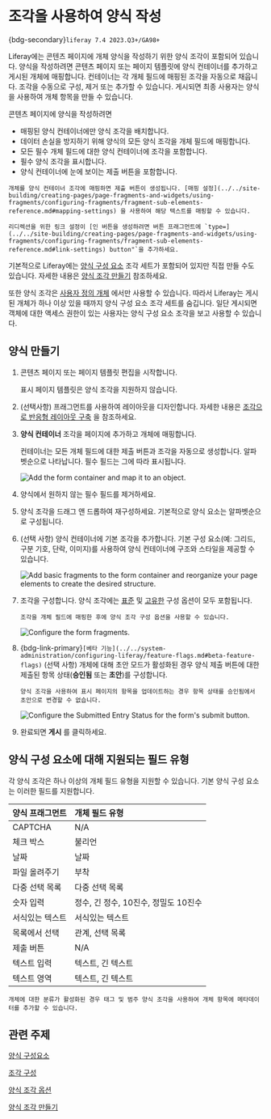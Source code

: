 # 조각을 사용하여 양식 작성

{bdg-secondary}`liferay 7.4 2023.Q3+/GA98+`

Liferay에는 콘텐츠 페이지에 개체 양식을 작성하기 위한 양식 조각이 포함되어 있습니다. 양식을 작성하려면 콘텐츠 페이지 또는 페이지 템플릿에 양식 컨테이너를 추가하고 게시된 개체에 매핑합니다. 컨테이너는 각 개체 필드에 매핑된 조각을 자동으로 채웁니다. 조각을 수동으로 구성, 제거 또는 추가할 수 있습니다. 게시되면 최종 사용자는 양식을 사용하여 개체 항목을 만들 수 있습니다.

콘텐츠 페이지에 양식을 작성하려면

* 매핑된 양식 컨테이너에만 양식 조각을 배치합니다.
* 데이터 손실을 방지하기 위해 양식의 모든 양식 조각을 개체 필드에 매핑합니다.
* 모든 필수 개체 필드에 대한 양식 컨테이너에 조각을 포함합니다.
* 필수 양식 조각을 표시합니다.
* 양식 컨테이너에 눈에 보이는 제출 버튼을 포함합니다.

```{note}
개체를 양식 컨테이너 조각에 매핑하면 제출 버튼이 생성됩니다. [매핑 설정](../../site-building/creating-pages/page-fragments-and-widgets/using-fragments/configuring-fragments/fragment-sub-elements-reference.md#mapping-settings) 을 사용하여 해당 텍스트를 매핑할 수 있습니다.

리디렉션을 위한 링크 설정이 [인 버튼을 생성하려면 버튼 프래그먼트에 `type=](../../site-building/creating-pages/page-fragments-and-widgets/using-fragments/configuring-fragments/fragment-sub-elements-reference.md#link-settings) button"`을 추가하세요.
```

기본적으로 Liferay에는 [양식 구성 요소](../../site-building/creating-pages/page-fragments-and-widgets/using-fragments/default-fragments-reference.md#form-components) 조각 세트가 포함되어 있지만 직접 만들 수도 있습니다. 자세한 내용은 [양식 조각 만들기](../../site-building/developer-guide/developing-page-fragments/creating-form-fragments.md) 참조하세요.

또한 양식 조각은 [사용자 정의 개체](../objects/creating-and-managing-objects/creating-objects.md) 에서만 사용할 수 있습니다. 따라서 Liferay는 게시된 개체가 하나 이상 있을 때까지 양식 구성 요소 조각 세트를 숨깁니다. 일단 게시되면 객체에 대한 액세스 권한이 있는 사용자는 양식 구성 요소 조각을 보고 사용할 수 있습니다.

## 양식 만들기

1. 콘텐츠 페이지 또는 페이지 템플릿 편집을 시작합니다.

   표시 페이지 템플릿은 양식 조각을 지원하지 않습니다.

1. (선택사항) 프래그먼트를 사용하여 레이아웃을 디자인합니다. 자세한 내용은 [조각으로 반응형 레이아웃 구축](../../site-building/optimizing-sites/building-a-responsive-site/building-responsive-layouts-with-the-grid-fragment.md) 을 참조하세요.

1. **양식 컨테이너** 조각을 페이지에 추가하고 개체에 매핑합니다.

   컨테이너는 모든 개체 필드에 대한 제출 버튼과 조각을 자동으로 생성합니다. 알파벳순으로 나타납니다. 필수 필드는 그에 따라 표시됩니다.

   ![Add the form container and map it to an object.](./using-fragments-to-build-forms/images/01.png)

1. 양식에서 원하지 않는 필수 필드를 제거하세요.

1. 양식 조각을 드래그 앤 드롭하여 재구성하세요. 기본적으로 양식 요소는 알파벳순으로 구성됩니다.

1. (선택 사항) 양식 컨테이너에 기본 조각을 추가합니다. 기본 구성 요소(예: 그리드, 구분 기호, 단락, 이미지)를 사용하여 양식 컨테이너에 구조와 스타일을 제공할 수 있습니다.

   ![Add basic fragments to the form container and reorganize your page elements to create the desired structure.](./using-fragments-to-build-forms/images/02.png)

1. 조각을 구성합니다. 양식 조각에는 [표준](../../site-building/creating-pages/page-fragments-and-widgets/using-fragments/configuring-fragments.md) 및 [고유한](../../site-building/creating-pages/page-fragments-and-widgets/using-fragments/configuring-fragments/general-settings-reference.md#form-fragment-options) 구성 옵션이 모두 포함됩니다.

   ```{note}
   조각을 개체 필드에 매핑한 후에 양식 조각 구성 옵션을 사용할 수 있습니다.
   ```

   ![Configure the form fragments.](./using-fragments-to-build-forms/images/03.png)

1. {bdg-link-primary}` [베타 기능](../../system-administration/configuring-liferay/feature-flags.md#beta-feature-flags) ` (선택 사항) 개체에 대해 초안 모드가 활성화된 경우 양식 제출 버튼에 대한 제출된 항목 상태(**승인됨** 또는 **초안**)를 구성합니다.

   ```{important}
   양식 조각을 사용하여 표시 페이지의 항목을 업데이트하는 경우 항목 상태를 승인됨에서 초안으로 변경할 수 없습니다.
   ```

   ![Configure the Submitted Entry Status for the form's submit button.](./using-fragments-to-build-forms/images/04.png)

1. 완료되면 **게시** 를 클릭하세요.

## 양식 구성 요소에 대해 지원되는 필드 유형

각 양식 조각은 하나 이상의 개체 필드 유형을 지원할 수 있습니다. 기본 양식 구성 요소는 이러한 필드를 지원합니다.

| 양식 프래그먼트 | 개체 필드 유형                 |
| :------- | :----------------------- |
| CAPTCHA  | N/A                      |
| 체크 박스    | 불리언                      |
| 날짜       | 날짜                       |
| 파일 올려주기  | 부착                       |
| 다중 선택 목록 | 다중 선택 목록                 |
| 숫자 입력    | 정수, 긴 정수, 10진수, 정밀도 10진수 |
| 서식있는 텍스트 | 서식있는 텍스트                 |
| 목록에서 선택  | 관계, 선택 목록                |
| 제출 버튼    | N/A                      |
| 텍스트 입력   | 텍스트, 긴 텍스트               |
| 텍스트 영역   | 텍스트, 긴 텍스트               |

```{tip}
개체에 대한 분류가 활성화된 경우 태그 및 범주 양식 조각을 사용하여 개체 항목에 메타데이터를 추가할 수 있습니다.
```

## 관련 주제

[양식 구성요소](../../site-building/creating-pages/page-fragments-and-widgets/using-fragments/default-fragments-reference.md#form-components) 

[조각 구성](../../site-building/creating-pages/page-fragments-and-widgets/using-fragments/configuring-fragments.md) 

[양식 조각 옵션](../../site-building/creating-pages/page-fragments-and-widgets/using-fragments/configuring-fragments/general-settings-reference.md#form-fragment-options) 

[양식 조각 만들기](../../site-building/developer-guide/developing-page-fragments/creating-form-fragments.md) 
